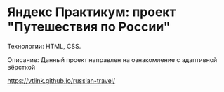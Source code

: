 # Яндекс Практикум: проект "Путешествия по России"

Технологии: HTML, CSS.

Описание: Данный проект направлен на ознакомление с адаптивной вёрсткой

https://vtlink.github.io/russian-travel/
